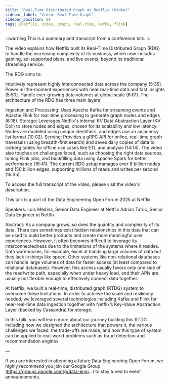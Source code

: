 ```yaml
---
title: "Real-Time Distributed Graph at Netflix (Video)"
sidebar_label: "Video: Real-Time Graph"
sidebar_position: 99
tags: [netflix, video, graph, real-time, kafka, flink]
---
```


:::warning
This is a summary and transcript from a conference talk.
:::

The video explains how Netflix built its Real-Time Distributed Graph (RDG) to handle the increasing complexity of its business, which now includes gaming, ad-supported plans, and live events, beyond its traditional streaming service.

The RDG aims to:

Intuitively represent highly interconnected data across the company (5:35).
Power in-the-moment experiences with near real-time data and fast insights (5:50).
Handle ever-growing data volumes at global scale (6:01).
The architecture of the RDG has three main layers:

Ingestion and Processing: Uses Apache Kafka for streaming events and Apache Flink for real-time processing to generate graph nodes and edges (6:18).
Storage: Leverages Netflix's internal KV Data Abstraction Layer (KV Doll) to store nodes and edges, chosen for its scalability and low latency. Nodes are modeled using unique identifiers, and edges use an adjacency list format (10:02).
Serving: Provides a gRPC API for online, real-time graph traversals (using breadth-first search) and saves daily copies of data to Iceberg tables for offline use cases like ETL and analysis (14:14).
The video also touches on challenges faced, such as choosing the right data sources, tuning Flink jobs, and backfilling data using Apache Spark for better performance (16:41). The current RDG setup manages over 8 billion nodes and 150 billion edges, supporting millions of reads and writes per second (15:35).

To access the full transcript of the video, please visit the video's description.


This talk is a part of the Data Engineering Open Forum 2025 at Netflix.

Speakers:
Luis Medina, Senior Data Engineer at Netflix
Adrian Taruc, Senior Data Engineer at Netflix

Abstract:
As a company grows, so does the quantity and complexity of its data. There can sometimes exist hidden relationships in this data that can be used to build better products and create more meaningful user experiences. However, it often becomes difficult to leverage its interconnectedness due to the limitations of the systems where it resides. Data warehouses, for example, excel at handling large volumes of data but they lack in things like speed. Other systems like non-relational databases can handle large volumes of data for faster access (at least compared to relational databases). However, this access usually favors only one side of the read/write path, especially when under heavy load, and their APIs are usually not flexible enough to effectively connect data together.

At Netflix, we built a real-time, distributed graph (RTDG) system to overcome these limitations. In order to achieve the scale and resiliency needed, we leveraged several technologies including Kafka and Flink for near-real-time data ingestion together with Netflix’s Key-Value Abstraction Layer (backed by Cassandra) for storage.

In this talk, you will learn more about our journey building this RTDG including how we designed the architecture that powers it, the various challenges we faced, the trade-offs we made, and how this type of system can be applied to real-world problems such as fraud detection and recommendation engines.

—

If you are interested in attending a future Data Engineering Open Forum, we highly recommend you join our Google Group (https://groups.google.com/g/data-engi...) to stay tuned to event announcements.
